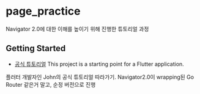 # page_practice

Navigator 2.0에 대한 이해를 높이기 위해 진행한 튜토리얼 과정

## Getting Started

- [공식 튜토리얼](https://medium.com/flutter/learning-flutters-new-navigation-and-routing-system-7c9068155ade)
  This project is a starting point for a Flutter application.

플러터 개발자인 John의 공식 튜토리얼 따라가기. Navigator2.0이 wrapping된 Go Router 같은거 말고, 순정 버전으로 진행
